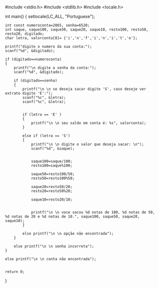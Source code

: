 #include <stdio.h>
#include <stdlib.h>
#include <locale.h>


int main()
{
	setlocale(LC_ALL, "Portuguese");
	
	int const numeroconta=2065, senha=6520;
	int saque, saque100, saque50, saque20, saque10, resto100, resto50, resto20, digitado;
	char letra, valorconta[8]= {'i','n','f','i','n','i','t','o'};
	
	printf("digite o numero da sua conta:");
	scanf("%d", &digitado);
	
	if (digitado==numeroconta)
	{
		printf("\n digite a senha da conta:");
		scanf("%d", &digitado);
		
		if (digitado==senha)
		{
			printf("\n \n se deseja sacar digite 'S', caso deseje ver extrato digite 'E':");
			scanf("%c", &letra);
			scanf("%c", &letra);
			
			
			if (letra == 'E' )
			{
				printf("\n \n seu saldo em conta é: %s", valorconta);
			}
			
			else if (letra == 'S')
			{
				printf("\n \n digite o valor que deseja sacar: \n");
				scanf("%d", &saque);
	
	
				saque100=saque/100;
				resto100=saque%100;
	
				saque50=resto100/50;
				resto50=resto100%50;
	
				saque20=resto50/20;
				resto20=resto50%20;
	
				saque10=resto20/10;
	
	
				printf("\n \n voce sacou %d notas de 100, %d notas de 50, %d notas de 20 e %d notas de 10.", saque100, saque50, saque20, saque10);
			}
			
			else printf("\n \n opção não encontrada");
		}
		
		else printf("\n \n senha incorreta");
	}
	
	else printf("\n \n conta não encontrada");
	
	
	return 0;
}
